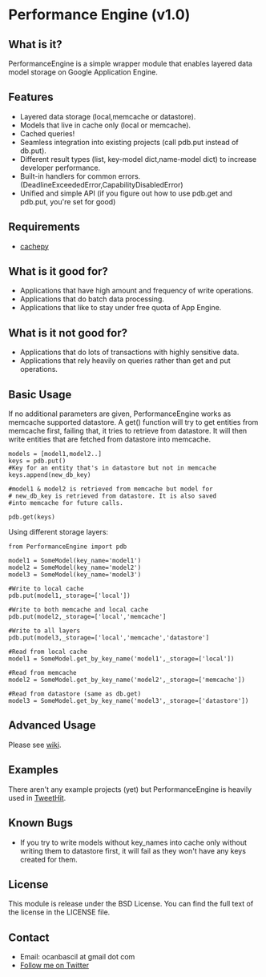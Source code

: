 Performance Engine (v1.0)
====================

What is it?
----------
PerformanceEngine is a simple wrapper module that enables layered 
data model storage on Google Application Engine. 

Features
---------
* Layered data storage (local,memcache or datastore).
* Models that live in cache only (local or memcache).
* Cached queries!
* Seamless integration into existing projects (call pdb.put instead of db.put).
* Different result types (list, key-model dict,name-model dict) to increase developer performance.
* Built-in handlers for common errors. (DeadlineExceededError,CapabilityDisabledError)
* Unified and simple API (if you figure out how to use pdb.get and pdb.put, you're set for good)

Requirements
-------------
* [cachepy](http://appengine-cookbook.appspot.com/recipe/cachepy-faster-than-memcache-and-unlimited-quota/)

What is it good for?
-------------------
* Applications that have high amount and frequency of write operations.
* Applications that do batch data processing.
* Applications that like to stay under free quota of App Engine.

What is it not good for?
-----------------------
* Applications that do lots of transactions with highly sensitive data.
* Applications that rely heavily on queries rather than get and put operations.

Basic Usage
------------
If no additional parameters are given, PerformanceEngine works as memcache supported datastore. A get() function will try to get entities from memcache first, failing that, it tries to retrieve from datastore. It will then write entities that are fetched from datastore into memcache.

	models = [model1,model2..]
	keys = pdb.put()
	#Key for an entity that's in datastore but not in memcache
	keys.append(new_db_key) 
	
	#model1 & model2 is retrieved from memcache but model for
	# new_db_key is retrieved from datastore. It is also saved 
	#into memcache for future calls.
	
	pdb.get(keys)

Using different storage layers:

	from PerformanceEngine import pdb
	
	model1 = SomeModel(key_name='model1')
	model2 = SomeModel(key_name='model2')
	model3 = SomeModel(key_name='model3')
	
	#Write to local cache
	pdb.put(model1,_storage=['local'])
	
	#Write to both memcache and local cache
	pdb.put(model2,_storage=['local','memcache']
	
	#Write to all layers
	pdb.put(model3,_storage=['local','memcache','datastore']
	
	#Read from local cache
	model1 = SomeModel.get_by_key_name('model1',_storage=['local'])
	
	#Read from memcache 
	model2 = SomeModel.get_by_key_name('model2',_storage=['memcache'])
	
	#Read from datastore (same as db.get)
	model3 = SomeModel.get_by_key_name('model3',_storage=['datastore'])
	
Advanced Usage
----------------
Please see [wiki](https://github.com/ocanbascil/Performance-AppEngine/wiki).
	
Examples
---------
There aren't any example projects (yet) but PerformanceEngine is heavily used in [TweetHit](https://github.com/ocanbascil/TweetHit).
	
Known Bugs
------------------
* If you try to write models without key_names into cache only without writing them to datastore first, it will fail as they won't have any keys created for them. 
	
License
-------
This module is release under the BSD License. You can find the full text of the license in the LICENSE file.

Contact
--------
* Email: ocanbascil at gmail dot com
* [Follow me on Twitter](http://twitter.com/#!/ocanbascil)